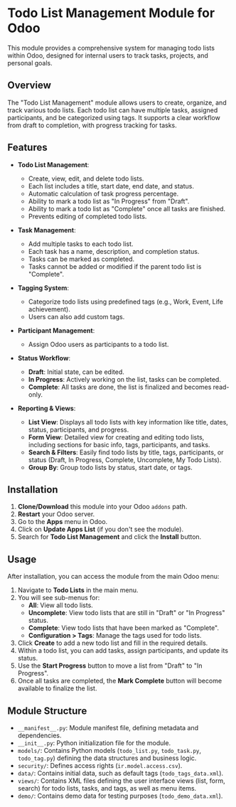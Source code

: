 # Todo List Management Module for Odoo

This module provides a comprehensive system for managing todo lists within Odoo, designed for internal users to track tasks, projects, and personal goals.

## Overview

The "Todo List Management" module allows users to create, organize, and track various todo lists. Each todo list can have multiple tasks, assigned participants, and be categorized using tags. It supports a clear workflow from draft to completion, with progress tracking for tasks.

## Features

- **Todo List Management**:
  - Create, view, edit, and delete todo lists.
  - Each list includes a title, start date, end date, and status.
  - Automatic calculation of task progress percentage.
  - Ability to mark a todo list as "In Progress" from "Draft".
  - Ability to mark a todo list as "Complete" once all tasks are finished.
  - Prevents editing of completed todo lists.

- **Task Management**:
  - Add multiple tasks to each todo list.
  - Each task has a name, description, and completion status.
  - Tasks can be marked as completed.
  - Tasks cannot be added or modified if the parent todo list is "Complete".

- **Tagging System**:
  - Categorize todo lists using predefined tags (e.g., Work, Event, Life achievement).
  - Users can also add custom tags.

- **Participant Management**:
  - Assign Odoo users as participants to a todo list.

- **Status Workflow**:
  - **Draft**: Initial state, can be edited.
  - **In Progress**: Actively working on the list, tasks can be completed.
  - **Complete**: All tasks are done, the list is finalized and becomes read-only.

- **Reporting & Views**:
  - **List View**: Displays all todo lists with key information like title, dates, status, participants, and progress.
  - **Form View**: Detailed view for creating and editing todo lists, including sections for basic info, tags, participants, and tasks.
  - **Search & Filters**: Easily find todo lists by title, tags, participants, or status (Draft, In Progress, Complete, Uncomplete, My Todo Lists).
  - **Group By**: Group todo lists by status, start date, or tags.

## Installation

1. **Clone/Download** this module into your Odoo `addons` path.
2. **Restart** your Odoo server.
3. Go to the **Apps** menu in Odoo.
4. Click on **Update Apps List** (if you don't see the module).
5. Search for **Todo List Management** and click the **Install** button.

## Usage

After installation, you can access the module from the main Odoo menu:

1. Navigate to **Todo Lists** in the main menu.
2. You will see sub-menus for:
   - **All**: View all todo lists.
   - **Uncomplete**: View todo lists that are still in "Draft" or "In Progress" status.
   - **Complete**: View todo lists that have been marked as "Complete".
   - **Configuration > Tags**: Manage the tags used for todo lists.
3. Click **Create** to add a new todo list and fill in the required details.
4. Within a todo list, you can add tasks, assign participants, and update its status.
5. Use the **Start Progress** button to move a list from "Draft" to "In Progress".
6. Once all tasks are completed, the **Mark Complete** button will become available to finalize the list.

## Module Structure

- `__manifest__.py`: Module manifest file, defining metadata and dependencies.
- `__init__.py`: Python initialization file for the module.
- `models/`: Contains Python models (`todo_list.py`, `todo_task.py`, `todo_tag.py`) defining the data structures and business logic.
- `security/`: Defines access rights (`ir.model.access.csv`).
- `data/`: Contains initial data, such as default tags (`todo_tags_data.xml`).
- `views/`: Contains XML files defining the user interface views (list, form, search) for todo lists, tasks, and tags, as well as menu items.
- `demo/`: Contains demo data for testing purposes (`todo_demo_data.xml`).
